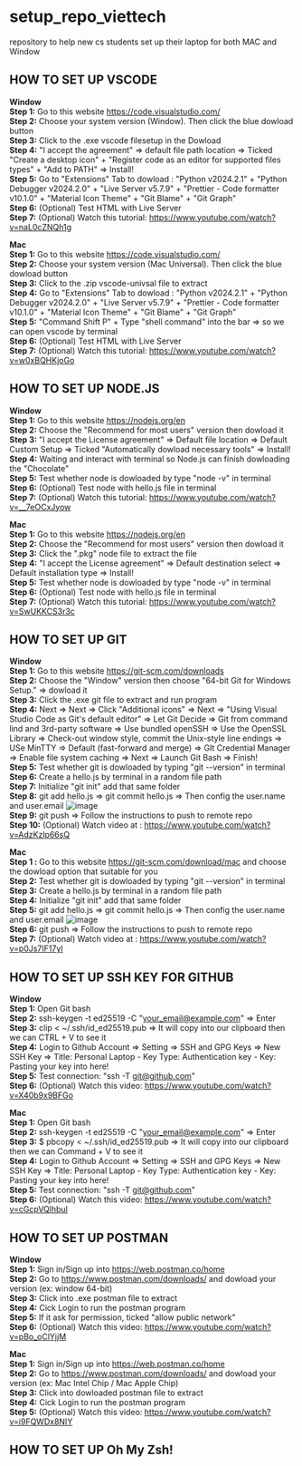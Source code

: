# setup_repo_viettech
repository to help new cs students set up their laptop for both MAC and Window

## **HOW TO SET UP VSCODE** <br />
**Window** <br />
**Step 1:** Go to this website https://code.visualstudio.com/  <br />
**Step 2:** Choose your system version (Window). Then click the blue dowload button <br /> 
**Step 3:** Click to the .exe vscode filesetup in the Dowload  <br />
**Step 4:** "I accept the agreement" => default file path location => Ticked "Create a desktop icon" + "Register code as an editor for supported files types" + "Add to PATH" => Install! <br />
**Step 5:** Go to "Extensions" Tab to dowload : "Python v2024.2.1" + "Python Debugger v2024.2.0" + "Live Server v5.7.9" + "Prettier - Code formatter
v10.1.0" + "Material Icon Theme" + "Git Blame" + "Git Graph" <br />
**Step 6:** (Optional) Test HTML with Live Server <br />
**Step 7:** (Optional) Watch this tutorial: https://www.youtube.com/watch?v=naL0cZNQh1g <br />

 
**Mac**  <br />
**Step 1:** Go to this website https://code.visualstudio.com/ <br />
**Step 2:** Choose your system version (Mac Universal). Then click the blue dowload button <br />
**Step 3:** Click to the .zip vscode-univsal file to extract  <br />
**Step 4:** Go to "Extensions" Tab to dowload : "Python v2024.2.1" + "Python Debugger v2024.2.0" + "Live Server v5.7.9" + "Prettier - Code formatter
v10.1.0" + "Material Icon Theme" + "Git Blame" + "Git Graph"<br /> 
**Step 5:** "Command Shift P" + Type "shell command" into the bar => so we can open vscode by terminal <br />
**Step 6:** (Optional) Test HTML with Live Server <br />
**Step 7:** (Optional) Watch this tutorial: https://www.youtube.com/watch?v=w0xBQHKjoGo <br />


## **HOW TO SET UP NODE.JS** <br />
**Window**   <br />
**Step 1:** Go to this website https://nodejs.org/en  <br />
**Step 2:** Choose the "Recommend for most users" version then dowload it  <br />
**Step 3:** "I accept the License agreement" => Default file location => Default Custom Setup => Ticked "Automatically dowload necessary tools" => Install!  <br />
**Step 4:** Waiting and interact with terminal so Node.js can finish dowloading the "Chocolate" <br />
**Step 5:** Test whether node is dowloaded by type "node -v" in terminal <br />
**Step 6:** (Optional) Test node with hello.js file in terminal <br />
**Step 7:** (Optional) Watch this tutorial: https://www.youtube.com/watch?v=__7eOCxJyow <br />

**Mac** <br />
**Step 1:** Go to this website https://nodejs.org/en  <br />
**Step 2:** Choose the "Recommend for most users" version then dowload it  <br />
**Step 3:** Click the ".pkg" node file to extract the file  <br />
**Step 4:** "I accept the License agreement" => Default destination select => Default installation type => Install!  <br />
**Step 5:** Test whether node is dowloaded by type "node -v" in terminal <br />
**Step 6:** (Optional) Test node with hello.js file in terminal <br />
**Step 7:** (Optional) Watch this tutorial: https://www.youtube.com/watch?v=SwUKKCS3r3c <br />


## **HOW TO SET UP GIT** <br /> 
**Window**   <br />
**Step 1:** Go to this website https://git-scm.com/downloads <br />
**Step 2:** Choose the "Window" version then choose "64-bit Git for Windows Setup." => dowload it  <br />
**Step 3:** Click the .exe git file to extract and run program <br />
**Step 4:** Next => Next => Click "Additional icons" => Next => "Using Visual Studio Code as Git's default editor" => Let Git Decide => Git from command lind and 3rd-party software => Use bundled openSSH => Use the OpenSSL Library => Check-out window style, commit the Unix-style line endings => USe MinTTY => Default (fast-forward and merge) => GIt Credential Manager => Enable file system caching => Next => Launch Git Bash => Finish! <br /> 
**Step 5:** Test whether git is dowloaded by typing "git --version" in terminal <br />
**Step 6:** Create a hello.js by terminal in a random file path  <br />
**Step 7:** Initialize "git init" add that same folder <br />
**Step 8:**  git add hello.js => git commit hello.js => Then config the user.name and user.email ![image](https://github.com/PhuocOng/setup_repo_viettech/assets/122703392/faee90fb-3ddd-411c-9d3c-a22dd5df8229) <br />
**Step 9:** git push => Follow the instructions to push to remote repo  <br />
**Step 10:** (Optional) Watch video at : https://www.youtube.com/watch?v=AdzKzlp66sQ

**Mac**   <br />
**Step 1 :** Go to this website https://git-scm.com/download/mac and choose the dowload option that suitable for you <br /> 
**Step 2:** Test whether git is dowloaded by typing "git --version" in terminal <br />
**Step 3:** Create a hello.js by terminal in a random file path  <br />
**Step 4:** Initialize "git init" add that same folder <br />
**Step 5:**  git add hello.js => git commit hello.js => Then config the user.name and user.email ![image](https://github.com/PhuocOng/setup_repo_viettech/assets/122703392/faee90fb-3ddd-411c-9d3c-a22dd5df8229) <br />
**Step 6:** git push => Follow the instructions to push to remote repo  <br />
**Step 7:** (Optional) Watch video at : https://www.youtube.com/watch?v=p0Js7IF17yI


## **HOW TO SET UP SSH KEY FOR GITHUB**  <br />
**Window** <br />
**Step 1:** Open Git bash <br />
**Step 2:** ssh-keygen -t ed25519 -C "your_email@example.com" => Enter <br />
**Step 3:** clip < ~/.ssh/id_ed25519.pub => It will copy into our clipboard then we can CTRL + V to see it <br />
**Step 4:** Login to Github Account => Setting => SSH and GPG Keys => New SSH Key => Title: Personal Laptop - Key Type: Authentication key - Key: Pasting your key into here!  <br />
**Step 5:** Test connection: "ssh -T git@github.com" <br />
**Step 6:** (Optional) Watch this video: https://www.youtube.com/watch?v=X40b9x9BFGo <br />

**Mac** <br />
**Step 1:** Open Git bash <br />
**Step 2:** ssh-keygen -t ed25519 -C "your_email@example.com" => Enter <br />
**Step 3:** $ pbcopy < ~/.ssh/id_ed25519.pub => It will copy into our clipboard then we can Command + V to see it <br />
**Step 4:** Login to Github Account => Setting => SSH and GPG Keys => New SSH Key => Title: Personal Laptop - Key Type: Authentication key - Key: Pasting your key into here!  <br />
**Step 5:** Test connection: "ssh -T git@github.com" <br />
**Step 6:** (Optional) Watch this video: https://www.youtube.com/watch?v=cGcpVQlhbuI

## **HOW TO SET UP POSTMAN** <br />
**Window** <br />
**Step 1:** Sign in/Sign up into https://web.postman.co/home <br />
**Step 2:** Go to https://www.postman.com/downloads/ and dowload your version (ex: window 64-bit)  <br />
**Step 3:** Click into .exe postman file to extract <br />
**Step 4:** Cick Login to run the postman program <br />
**Step 5:** If it ask for permission, ticked "allow public network" <br />
**Step 6:** (Optional) Watch this video: https://www.youtube.com/watch?v=pBo_oClYjjM

**Mac** <br />
**Step 1:** Sign in/Sign up into https://web.postman.co/home <br />
**Step 2:** Go to https://www.postman.com/downloads/ and dowload your version (ex: Mac Intel Chip / Mac Apple Chip)  <br />
**Step 3:** Click into dowloaded postman file to extract <br />
**Step 4:** Cick Login to run the postman program <br />
**Step 5:** (Optional) Watch this video: https://www.youtube.com/watch?v=i9FQWDx8NIY

## **HOW TO SET UP Oh My Zsh!** <br />




